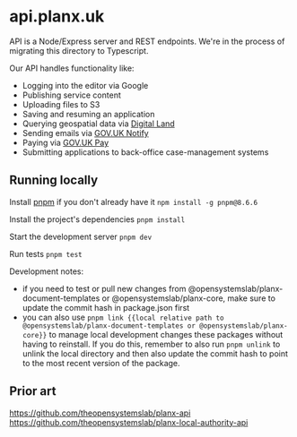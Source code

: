 # api.planx.uk

API is a Node/Express server and REST endpoints. We're in the process of migrating this directory to Typescript.

Our API handles functionality like:

- Logging into the editor via Google
- Publishing service content
- Uploading files to S3
- Saving and resuming an application
- Querying geospatial data via [Digital Land](https://www.planning.data.gov.uk/)
- Sending emails via [GOV.UK Notify](https://www.notifications.service.gov.uk/)
- Paying via [GOV.UK Pay](https://www.payments.service.gov.uk/)
- Submitting applications to back-office case-management systems

## Running locally

Install [pnpm](https://pnpm.io) if you don't already have it `npm install -g pnpm@8.6.6`

Install the project's dependencies `pnpm install`

Start the development server `pnpm dev`

Run tests `pnpm test`

Development notes:

- if you need to test or pull new changes from @opensystemslab/planx-document-templates or @opensystemslab/planx-core, make sure to update the commit hash in package.json first
- you can also use `pnpm link {{local relative path to @opensystemslab/planx-document-templates or @opensystemslab/planx-core}}` to manage local development changes these packages without having to reinstall. If you do this, remember to also run `pnpm unlink` to unlink the local directory and then also update the commit hash to point to the most recent version of the package.

## Prior art

https://github.com/theopensystemslab/planx-api
https://github.com/theopensystemslab/planx-local-authority-api
